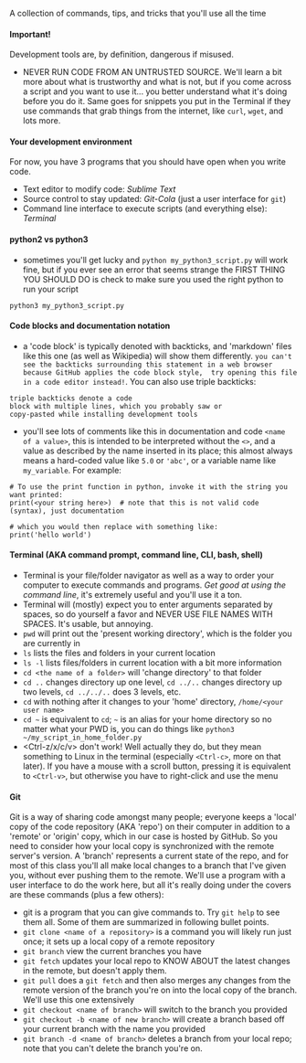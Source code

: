 A collection of commands, tips, and tricks that you'll use all the time

#### Important!
Development tools are, by definition, dangerous if misused. 
- NEVER RUN CODE FROM AN UNTRUSTED SOURCE.
We'll learn a bit more about what is trustworthy and what is not, but if you come across a script
and you want to use it... you better understand what it's doing before you do it.  Same goes
for snippets you put in the Terminal if they use commands that grab things from the internet,
like `curl`, `wget`, and lots more.


#### Your development environment
For now, you have 3 programs that you should have open when you write code.
- Text editor to modify code: *Sublime Text*
- Source control to stay updated: *Git-Cola* (just a user interface for `git`)
- Command line interface to execute scripts (and everything else): *Terminal*


#### python2 vs python3
- sometimes you'll get lucky and `python my_python3_script.py` will work fine, but if you
ever see an error that seems strange the FIRST THING YOU SHOULD DO is check to make sure you
used the right python to run your script
```
python3 my_python3_script.py
```


#### Code blocks and documentation notation
- a 'code block' is typically denoted with backticks, and 'markdown' files like this
one (as well as Wikipedia) will show them differently. `you can't see the backticks
surrounding this statement in a web browser because GitHub applies the code block style, 
try opening this file in a code editor instead!`.  You can also use triple backticks:
```
triple backticks denote a code
block with multiple lines, which you probably saw or
copy-pasted while installing development tools
```
- you'll see lots of comments like this in documentation and code `<name of a value>`,
this is intended to be interpreted without the `<>`, and a value as described by the name
inserted in its place; this almost always means a hard-coded value like `5.0` or `'abc'`,
or a variable name like `my_variable`.
For example:
```
# To use the print function in python, invoke it with the string you want printed:
print(<your string here>)  # note that this is not valid code (syntax), just documentation

# which you would then replace with something like:
print('hello world')
```

#### Terminal (AKA command prompt, command line, CLI, bash, shell)
- Terminal is your file/folder navigator as well as a way to order your computer to
execute commands and programs. *Get good at using the command line*, it's extremely 
useful and you'll use it a ton.
- Terminal will (mostly) expect you to enter arguments separated by spaces, so
do yourself a favor and NEVER USE FILE NAMES WITH SPACES. It's usable, but annoying.
- `pwd` will print out the 'present working directory', which is the folder
you are currently in
- `ls` lists the files and folders in your current location
- `ls -l` lists files/folders in current location with a bit more information
- `cd <the name of a folder>` will 'change directory' to that folder
- `cd ..` changes directory up one level, `cd ../..` changes directory up two levels, 
`cd ../../..` does 3 levels, etc.
- `cd` with nothing after it changes to your 'home' directory, `/home/<your user name>`
- `cd ~` is equivalent to `cd`; `~` is an alias for your home directory so no matter what 
your PWD is, you can do things like `python3 ~/my_script_in_home_folder.py`
- <Ctrl-z/x/c/v> don't work! Well actually they do, but they mean something
to Linux in the terminal (especially `<Ctrl-c>`, more on that later).
If you have a mouse with a scroll button, pressing it is equivalent to 
`<Ctrl-v>`, but otherwise you have to right-click and use the menu


#### Git
Git is a way of sharing code amongst many people; everyone keeps a 'local'
copy of the code repository (AKA 'repo') on their computer in addition to
a 'remote' or 'origin' copy, which in our case is hosted by GitHub. So you
need to consider how your local copy is synchronized with the remote server's
version. A 'branch' represents a current state of the repo, and for most of
this class you'll all make local changes to a branch that I've given you, without ever 
pushing them to the remote. We'll use a program with a user interface to do the work here,
but all it's really doing under the covers are these commands (plus a few others):
- git is a program that you can give commands to. Try `git help` to see them all. Some
of them are summarized in following bullet points.
- `git clone <name of a repository>` is a command you will likely run just
once; it sets up a local copy of a remote repository
- `git branch` view the current branches you have
- `git fetch` updates your local repo to KNOW ABOUT the latest changes in the remote, but 
doesn't apply them.
- `git pull` does a `git fetch` and then also merges any changes from the remote
version of the branch you're on into the local copy of the branch. We'll use this one
extensively 
- `git checkout <name of branch>` will switch to the branch you provided
- `git checkout -b <name of new branch>` will create a branch based off your
current branch with the name you provided
- `git branch -d <name of branch>` deletes a branch from your local repo; note that
you can't delete the branch you're on.
